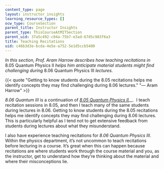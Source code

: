 ```yaml
---
content_type: page
layout: instructor_insights
learning_resource_types: []
ocw_type: CourseSection
parent_title: Instructor Insights
parent_type: ThisCourseAtMITSection
parent_uid: 37a5c492-c04a-75b7-e3ad-67d5c983f6a3
title: Teaching Recitations
uid: c46b3d3e-bcda-4e5e-a752-5e1d5ccb5400
---
```


_In this section, Prof. Aram Harrow describes how teaching recitations in_ 8.05 Quantum Physics II _helps him anticipate material students might find challenging during_ 8.06 Quantum Physics III _lectures._

{{< quote "Getting to know students during the 8.05 recitations helps me identify concepts they may find challenging during 8.06 lectures." "— Aram Harrow" >}}

_8.06 Quantum III_ is a continuation of _[8.05 Quantum Physics II](/courses/8-05-quantum-physics-ii-fall-2013)__._  I teach recitation sessions in 8.05, and then I teach many of the same students during lectures in 8.06. Getting to know students during the 8.05 recitations helps me identify concepts they may find challenging during 8.06 lectures. This is particularly helpful as I tend not to get extensive feedback from students during lectures about what they misunderstand.

I also have experience teaching recitations for _8.06 Quantum Physics III_. Within the physics department, it’s not uncommon to teach recitations before lecturing in a course. It’s great when this can happen because recitations are where students work through the course material and you, as the instructor, get to understand how they’re thinking about the material and where their misconceptions lie.